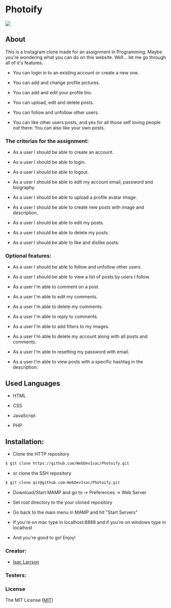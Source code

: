 # Photoify

<img src="https://media3.giphy.com/media/pJjKzRqY9HwME/giphy.gif?cid=3640f6095c40263c49355134779e812c">

## About

This is a Instagram clone made for an assignment in Programming. 
Maybe you're wondering what you can do on this website. 
Well... let me go through all of it's features.

- You can login in to an existing account or create a new one. 

- You can add and change profile pictures.

- You can add and edit your profile bio.

- You can upload, edit and delete posts. 

- You can follow and unfollow other users. 

- You can like other users posts, and yes for all those self loving people out there: You can also like your own posts. 

### The criterias for the assignment:

- As a user I should be able to create an account.

- As a user I should be able to login.

- As a user I should be able to logout.

- As a user I should be able to edit my account email, password and biography.

- As a user I should be able to upload a profile avatar image.

- As a user I should be able to create new posts with image and description.

- As a user I should be able to edit my posts.

- As a user I should be able to delete my posts.

- As a user I should be able to like and dislike posts.

### Optional features:

- As a user I should be able to follow and unfollow other users.

- As a user I should be able to view a list of posts by users I follow.

- As a user I'm able to comment on a post.

- As a user I'm able to edit my comments.

- As a user I'm able to delete my comments.

- As a user I'm able to reply to comments.

- As a user I'm able to add filters to my images.

- As a user I'm able to delete my account along with all posts and comments.

- As a user I'm able to resetting my password with email.

- As a user I'm able to view posts with a specific hashtag in the description.

## Used Languages

- HTML

- CSS

- JavaScript

- PHP

## Installation:

- Clone the HTTP repository 
```sh
$ git clone https://github.com/WebDevIsac/Photoify.git
```
- or clone the SSH repository
 ```sh
$ git clone git@github.com:WebDevIsac/Photoify.git
```

- Download/Start MAMP and go to -> Preferences -> Web Server

- Set root directory to the your cloned repository

- Go back to the main menu in MAMP and hit "Start Servers"

- If you're on mac type in localhost:8888 and if you're on windows type in localhost
 
- And you're good to go! Enjoy!


### Creator:

- [Isac Larrson](https://github.com/WebDevIsac)

### Testers:
 
 
### License

The MIT License ([MIT](https://raw.githubusercontent.com/WebDevIsac/Photoify/master/LICENSE))
